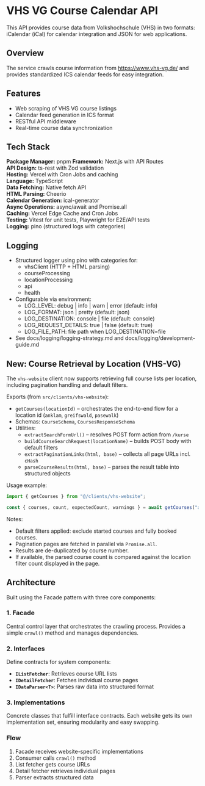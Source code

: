 # VHS VG Course Calendar API

This API provides course data from Volkshochschule (VHS) in two formats: iCalendar (iCal) for calendar integration and JSON for web applications.

## Overview

The service crawls course information from https://www.vhs-vg.de/ and provides standardized ICS calendar feeds for easy integration.

## Features

- Web scraping of VHS VG course listings
- Calendar feed generation in ICS format
- RESTful API middleware
- Real-time course data synchronization

## Tech Stack

**Package Manager:** pnpm
**Framework:** Next.js with API Routes  
**API Design:** ts-rest with Zod validation  
**Hosting:** Vercel with Cron Jobs and caching  
**Language:** TypeScript  
**Data Fetching:** Native fetch API  
**HTML Parsing:** Cheerio  
**Calendar Generation:** ical-generator  
**Async Operations:** async/await and Promise.all  
**Caching:** Vercel Edge Cache and Cron Jobs  
**Testing:** Vitest for unit tests, Playwright for E2E/API tests  
**Logging:** pino (structured logs with categories)  

## Logging

- Structured logger using pino with categories for:
  - vhsClient (HTTP + HTML parsing)
  - courseProcessing
  - locationProcessing
  - api
  - health
- Configurable via environment:
  - LOG_LEVEL: debug | info | warn | error (default: info)
  - LOG_FORMAT: json | pretty (default: json)
  - LOG_DESTINATION: console | file (default: console)
  - LOG_REQUEST_DETAILS: true | false (default: true)
  - LOG_FILE_PATH: file path when LOG_DESTINATION=file
- See docs/logging/logging-strategy.md and docs/logging/development-guide.md

## New: Course Retrieval by Location (VHS-VG)

The `vhs-website` client now supports retrieving full course lists per location, including pagination handling and default filters.

Exports (from `src/clients/vhs-website`):
- `getCourses(locationId)` – orchestrates the end-to-end flow for a location id (`anklam`, `greifswald`, `pasewalk`)
- Schemas: `CourseSchema`, `CoursesResponseSchema`
- Utilities:
  - `extractSearchFormUrl()` – resolves POST form action from `/kurse`
  - `buildCourseSearchRequest(locationName)` – builds POST body with default filters
  - `extractPaginationLinks(html, base)` – collects all page URLs incl. `cHash`
  - `parseCourseResults(html, base)` – parses the result table into structured objects

Usage example:
```ts
import { getCourses } from "@/clients/vhs-website";

const { courses, count, expectedCount, warnings } = await getCourses("anklam");
```

Notes:
- Default filters applied: exclude started courses and fully booked courses.
- Pagination pages are fetched in parallel via `Promise.all`.
- Results are de-duplicated by course number.
- If available, the parsed course count is compared against the location filter count displayed in the page.

## Architecture

Built using the Facade pattern with three core components:

### 1. Facade
Central control layer that orchestrates the crawling process. Provides a simple `crawl()` method and manages dependencies.

### 2. Interfaces
Define contracts for system components:
- **`IListFetcher`**: Retrieves course URL lists
- **`IDetailFetcher`**: Fetches individual course pages  
- **`IDataParser<T>`**: Parses raw data into structured format

### 3. Implementations
Concrete classes that fulfill interface contracts. Each website gets its own implementation set, ensuring modularity and easy swapping.

### Flow
1. Facade receives website-specific implementations
2. Consumer calls `crawl()` method
3. List fetcher gets course URLs
4. Detail fetcher retrieves individual pages
5. Parser extracts structured data